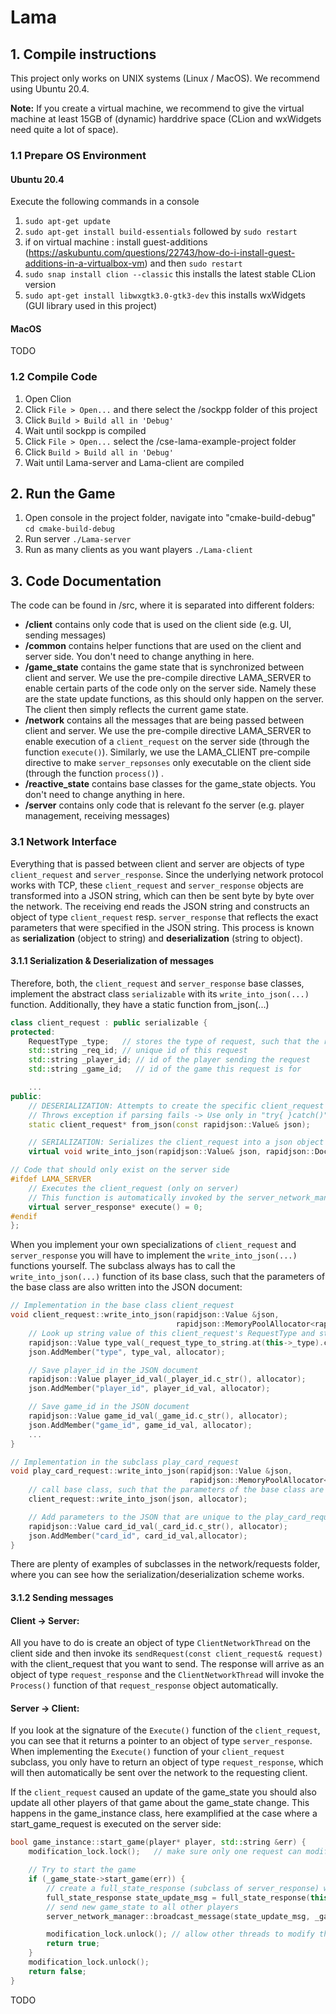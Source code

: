 # Lama

## 1. Compile instructions
This project only works on UNIX systems (Linux / MacOS). We recommend using Ubuntu 20.4.

**Note:** If you create a virtual machine, we recommend to give the virtual machine at least 15GB of (dynamic) harddrive space (CLion and wxWidgets need quite a lot of space).

### 1.1 Prepare OS Environment
#### Ubuntu 20.4
Execute the following commands in a console
1. `sudo apt-get update`
2. `sudo apt-get install build-essentials` followed by `sudo restart`
3. if on virtual machine : install guest-additions (https://askubuntu.com/questions/22743/how-do-i-install-guest-additions-in-a-virtualbox-vm) and then `sudo restart`
4. `sudo snap install clion --classic` this installs the latest stable CLion version
5. `sudo apt-get install libwxgtk3.0-gtk3-dev` this installs wxWidgets (GUI library used in this project)

#### MacOS
TODO

### 1.2 Compile Code
1. Open Clion
2. Click `File > Open...` and there select the /sockpp folder of this project
3. Click `Build > Build all in 'Debug'`
4. Wait until sockpp is compiled
5. Click `File > Open...` select the /cse-lama-example-project folder
6. Click `Build > Build all in 'Debug'`
7. Wait until Lama-server and Lama-client are compiled

## 2. Run the Game
1. Open console in the project folder, navigate into "cmake-build-debug" `cd cmake-build-debug`
2. Run server `./Lama-server`
3. Run as many clients as you want players `./Lama-client`

## 3. Code Documentation
The code can be found in /src, where it is separated into different folders:
- **/client** contains only code that is used on the client side (e.g. UI, sending messages)
- **/common** contains helper functions that are used on the client and server side. You don't need to change anything in here.
- **/game_state** contains the game state that is synchronized between client and server. We use the pre-compile directive LAMA_SERVER to enable certain parts of the code only on the server side. Namely these are the state update functions, as this should only happen on the server. The client then simply reflects the current game state. 
- **/network** contains all the messages that are being passed between client and server. We use the pre-compile directive LAMA_SERVER to enable execution of a `client_request` on the server side (through the function `execute()`). Similarly, we use the LAMA_CLIENT pre-compile directive to make `server_repsonses` only executable on the client side (through the function `process()`) .
- **/reactive_state** contains base classes for the game_state objects. You don't need to change anything in here.
- **/server** contains only code that is relevant fo the server (e.g. player management, receiving messages)

### 3.1 Network Interface
Everything that is passed between client and server are objects of type `client_request` and `server_response`. Since the underlying network protocol works with TCP, these `client_request` and `server_response` objects are transformed into a JSON string, which can then be sent byte by byte over the network. The receiving end reads the JSON string and constructs an object of type `client_request` resp. `server_response` that reflects the exact parameters that were specified in the JSON string. This process is known as **serialization** (object to string) and **deserialization** (string to object).

#### 3.1.1 Serialization & Deserialization of messages
Therefore, both, the `client_request` and `server_response` base classes, implement the abstract class `serializable` with its `write_into_json(...)` function. Additionally, they have a static function from_json(...)

```cpp
class client_request : public serializable {
protected:
    RequestType _type;   // stores the type of request, such that the receiving end knows how to deserialize it
    std::string _req_id; // unique id of this request
    std::string _player_id; // id of the player sending the request
    std::string _game_id;   // id of the game this request is for

    ...
public:
    // DESERIALIZATION: Attempts to create the specific client_request from the provided json.
    // Throws exception if parsing fails -> Use only in "try{ }catch()" block
    static client_request* from_json(const rapidjson::Value& json);

    // SERIALIZATION: Serializes the client_request into a json object that can be sent over the network
    virtual void write_into_json(rapidjson::Value& json, rapidjson::Document::AllocatorType& allocator) const override;

// Code that should only exist on the server side
#ifdef LAMA_SERVER
    // Executes the client_request (only on server)
    // This function is automatically invoked by the server_network_manager when a valid client_request arrived.
    virtual server_response* execute() = 0;
#endif
};
```

When you implement your own specializations of `client_request` and `server_response` you will have to implement the `write_into_json(...)` functions yourself. The subclass always has to call the `write_into_json(...)` function of its base class, such that the parameters of the base class are also written into the JSON document: 

```cpp
// Implementation in the base class client_request
void client_request::write_into_json(rapidjson::Value &json,
                                     rapidjson::MemoryPoolAllocator<rapidjson::CrtAllocator> &allocator) const {
    // Look up string value of this client_request's RequestType and store it in the json document
    rapidjson::Value type_val(_request_type_to_string.at(this->_type).c_str(), allocator);
    json.AddMember("type", type_val, allocator);

    // Save player_id in the JSON document
    rapidjson::Value player_id_val(_player_id.c_str(), allocator);
    json.AddMember("player_id", player_id_val, allocator);

    // Save game_id in the JSON document
    rapidjson::Value game_id_val(_game_id.c_str(), allocator);
    json.AddMember("game_id", game_id_val, allocator);
    ...
}

// Implementation in the subclass play_card_request 
void play_card_request::write_into_json(rapidjson::Value &json,
                                        rapidjson::MemoryPoolAllocator<rapidjson::CrtAllocator> &allocator) const {
    // call base class, such that the parameters of the base class are written into the JSON document
    client_request::write_into_json(json, allocator);

    // Add parameters to the JSON that are unique to the play_card_request
    rapidjson::Value card_id_val(_card_id.c_str(), allocator);
    json.AddMember("card_id", card_id_val,allocator);
}
```

There are plenty of examples of subclasses in the network/requests folder, where you can see how the serialization/deserialization scheme works.

#### 3.1.2 Sending messages
#### Client -> Server:
All you have to do is create an object of type `ClientNetworkThread` on the client side and then invoke its `sendRequest(const client_request& request)` with the client_request that you want to send. The response will arrive as an object of type `request_response` and the `ClientNetworkThread` will invoke the `Process()` function of that `request_response` object automatically.

#### Server -> Client:
If you look at the signature of the `Execute()` function of the `client_request`, you can see that it returns a pointer to an object of type `server_response`. When implementing the `Execute()` function of your `client_request` subclass, you only have to return an object of type `request_response`, which will then automatically be sent over the network to the requesting client. 

If the `client_request` caused an update of the game_state you should also update all other players of that game about the game_state change. This happens in the game_instance class, here examplified at the case where a start_game_request is executed on the server side:

```cpp
bool game_instance::start_game(player* player, std::string &err) {
    modification_lock.lock();   // make sure only one request can modify the game_state at a time

    // Try to start the game
    if (_game_state->start_game(err)) { 
        // create a full_state_response (subclass of server_response) with the full game_state inside
        full_state_response state_update_msg = full_state_response(this->get_id(), *_game_state);
        // send new game_state to all other players
        server_network_manager::broadcast_message(state_update_msg, _game_state->get_players(), player);

        modification_lock.unlock(); // allow other threads to modify the game_state
        return true;
    }
    modification_lock.unlock();
    return false;
}
```

TODO
